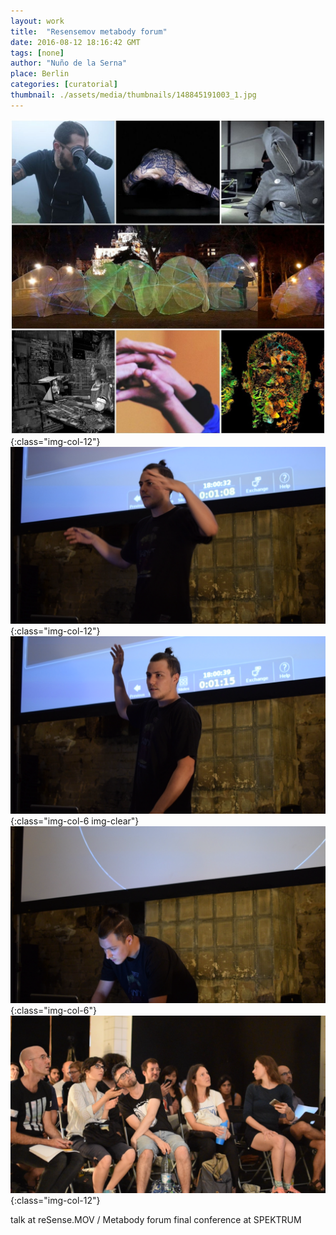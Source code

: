```yaml
---
layout: work
title:  "Resensemov metabody forum"
date: 2016-08-12 18:16:42 GMT
tags: [none]
author: "Nuño de la Serna"
place: Berlin
categories: [curatorial]
thumbnail: ./assets/media/thumbnails/148845191003_1.jpg
---
```


![148845191003_0](./assets/media/img/148845191003_0.jpg){:class="img-col-12"}![148845191003_1](./assets/media/img/148845191003_1.png){:class="img-col-12"}![148845191003_2](./assets/media/img/148845191003_2.png){:class="img-col-6 img-clear"}![148845191003_3](./assets/media/img/148845191003_3.png){:class="img-col-6"}![148845191003_1](./assets/media/img/148845191003_4.png){:class="img-col-12"}

talk at reSense.MOV / Metabody forum final conference at SPEKTRUM
